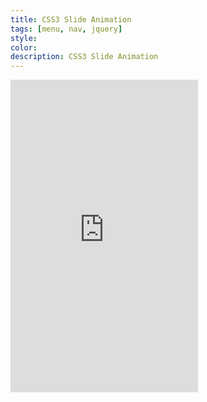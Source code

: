 ```yaml
---
title: CSS3 Slide Animation
tags: [menu, nav, jquery]
style: 
color: 
description: CSS3 Slide Animation
---
```


<iframe height="500" widty="100%" src="https://codepen.io/qrtukjrg-the-flexboxer/embed/poPRvGw?default-tab=html%2Cresult" frameborder="no" loading="lazy" allowtransparency="true" allowfullscreen="true">
</iframe>
